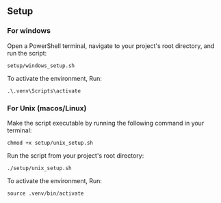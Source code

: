 ## Setup
### For windows
Open a PowerShell terminal, navigate to your project's root directory, and run the script:

    setup/windows_setup.sh

To activate the environment, Run:

    .\.venv\Scripts\activate

### For Unix (macos/Linux)
Make the script executable by running the following command in your terminal:

    chmod +x setup/unix_setup.sh

Run the script from your project's root directory:

    ./setup/unix_setup.sh

To activate the environment, Run:

    source .venv/bin/activate

